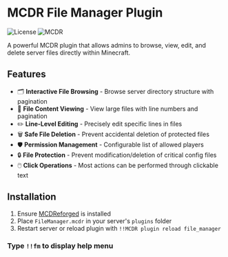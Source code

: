 # MCDR File Manager Plugin

![License](https://img.shields.io/badge/License-GPLv3-blue)
![MCDR](https://img.shields.io/badge/MCDR-2.1.0%2B-blue)

A powerful MCDR plugin that allows admins to browse, view, edit, and delete server files directly within Minecraft.

## Features

- 🗂️ **Interactive File Browsing** - Browse server directory structure with pagination
- 📄 **File Content Viewing** - View large files with line numbers and pagination
- ✏️ **Line-Level Editing** - Precisely edit specific lines in files
- 🗑️ **Safe File Deletion** - Prevent accidental deletion of protected files
- 🛡️ **Permission Management** - Configurable list of allowed players
- 🔒 **File Protection** - Prevent modification/deletion of critical config files
- 🖱️ **Click Operations** - Most actions can be performed through clickable text

## Installation

1. Ensure [MCDReforged](https://github.com/Fallen-Breath/MCDReforged) is installed
2. Place `FileManager.mcdr` in your server's `plugins` folder
3. Restart server or reload plugin with `!!MCDR plugin reload file_manager`

### Type `!!fm` to display help menu